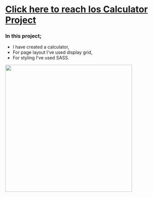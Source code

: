 # [Click here to reach Ios Calculator Project](https://musatirgithub.github.io/IosCalculator/)
<h3>In this project;</h3>
<ul>
  <li>I have created a calculator,</li>
  <li>For page layout I've used display grid,</li>
  <li>For styling I've used SASS.</li>
</ul>  
<div class="pics">
  <img src="https://musatirgithub.github.io/IosCalculator/IosCalculator.jpg" width="400px">
</div>
